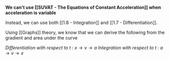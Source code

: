 **We can't use [[SUVAT - The Equations of Constant Acceleration]] when acceleration is variable**

Instead, we can use both [[1.8 - Integration]] and [[1.7 - Differentiation]].

Using [[Graphs]] theory, we know that we can derive the following from the gradient and area under the curve

*Differentiation with respect to t :* $x\to v \to a$
*Integration with respect to t :* $a\to v \to x$
